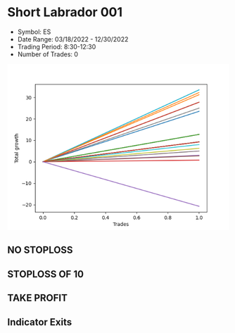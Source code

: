 # Short Labrador 001 
- Symbol: ES
- Date Range: 03/18/2022 - 12/30/2022
- Trading Period: 8:30-12:30
- Number of Trades: 0

![Plot](ShortLabrador001ES.png)
## NO STOPLOSS













## STOPLOSS OF 10













## TAKE PROFIT











## Indicator Exits
